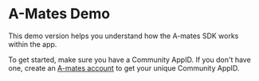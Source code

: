 # A-Mates Demo

This demo version helps you understand how the A-mates SDK works within the app.

To get started, make sure you have a Community AppID. If you don't have one, create an [A-mates account](https://space.a-mates.com/register) to get your unique Community AppID.
